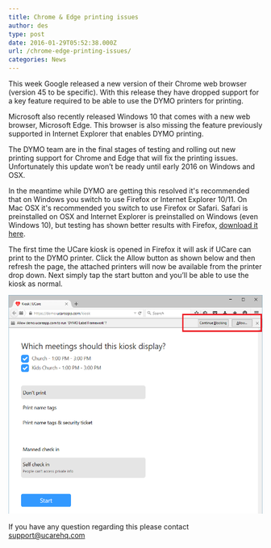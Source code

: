 ```yaml
---
title: Chrome & Edge printing issues
author: des
type: post
date: 2016-01-29T05:52:38.000Z
url: /chrome-edge-printing-issues/
categories: News
---
```


This week Google released a new version of their Chrome web browser (version 45 to be specific). With this release they have dropped support for a key feature required to be able to use the DYMO printers for printing.

Microsoft also recently released Windows 10 that comes with a new web browser, Microsoft Edge. This browser is also missing the feature previously supported in Internet Explorer that enables DYMO printing.

The DYMO team are in the final stages of testing and rolling out new printing support for Chrome and Edge that will fix the printing issues. Unfortunately this update won’t be ready until early 2016 on Windows and OSX.

In the meantime while DYMO are getting this resolved it's recommended that on Windows you switch to use Firefox or Internet Explorer 10/11. On Mac OSX it's recommended you switch to use Firefox or Safari. Safari is preinstalled on OSX and Internet Explorer is preinstalled on Windows (even Windows 10), but testing has shown better results with Firefox, [download it here](https://www.mozilla.org/en-US/firefox/new/).

The first time the UCare kiosk is opened in Firefox it will ask if UCare can print to the DYMO printer. Click the Allow button as shown below and then refresh the page, the attached printers will now be available from the printer drop down. Next simply tap the start button and you’ll be able to use the kiosk as normal.

![](kiosk-firefox-allow.png)

If you have any question regarding this please contact support@ucarehq.com